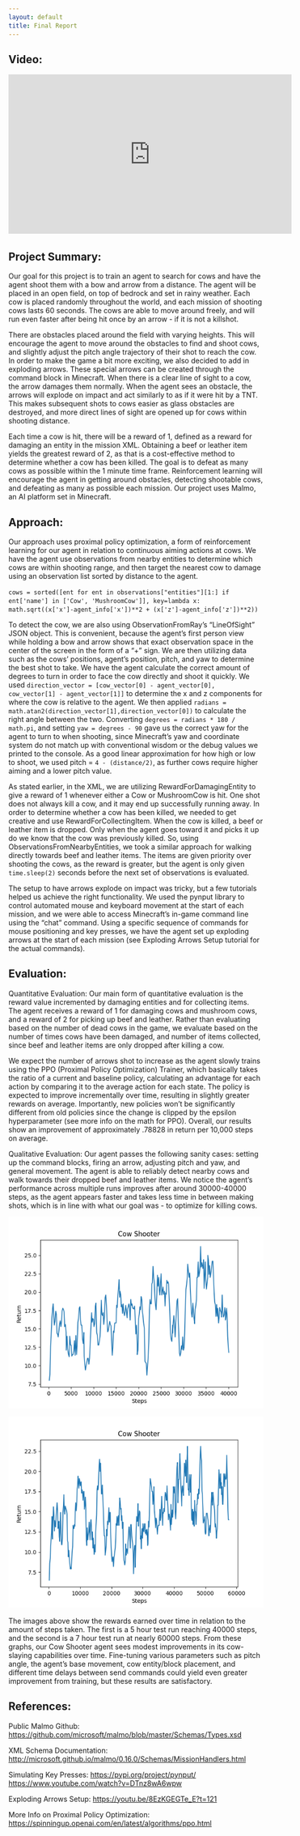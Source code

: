 ```yaml
---
layout: default
title: Final Report
---
```


## Video:

<iframe width="560" height="315" src="https://www.youtube.com/embed/lDvnZDauJ0E" title="YouTube video player" frameborder="0" allow="accelerometer; autoplay; clipboard-write; encrypted-media; gyroscope; picture-in-picture" allowfullscreen></iframe>

## Project Summary:
Our goal for this project is to train an agent to search for cows and have the agent shoot them with a bow and arrow from a distance. The agent will be placed in an open field, on top of bedrock and set in rainy weather. Each cow is placed randomly throughout the world, and each mission of shooting cows lasts 60 seconds. The cows are able to move around freely, and will run even faster after being hit once by an arrow - if it is not a killshot.

There are obstacles placed around the field with varying heights. This will encourage the agent to move around the obstacles to find and shoot cows, and slightly adjust the pitch angle trajectory of their shot to reach the cow. In order to make the game a bit more exciting, we also decided to add in exploding arrows. These special arrows can be created through the command block in Minecraft. When there is a clear line of sight to a cow, the arrow damages them normally. When the agent sees an obstacle, the arrows will explode on impact and act similarly to as if it were hit by a TNT. This makes subsequent shots to cows easier as glass obstacles are destroyed, and more direct lines of sight are opened up for cows within shooting distance.

Each time a cow is hit, there will be a reward of 1, defined as a reward for damaging an entity in the mission XML. Obtaining a beef or leather item yields the greatest reward of 2, as that is a cost-effective method to determine whether a cow has been killed. The goal is to defeat as many cows as possible within the 1 minute time frame. Reinforcement learning will encourage the agent in getting around obstacles, detecting shootable cows, and defeating as many as possible each mission. Our project uses Malmo, an AI platform set in Minecraft.

## Approach:
Our approach uses proximal policy optimization, a form of reinforcement learning for our agent in relation to continuous aiming actions at cows. We have the agent use observations from nearby entities to determine which cows are within shooting range, and then target the nearest cow to damage using an observation list sorted by distance to the agent.

`cows = sorted([ent for ent in observations["entities"][1:] if ent['name'] in ['Cow', 'MushroomCow']], key=lambda x: math.sqrt((x['x']-agent_info['x'])**2 + (x['z']-agent_info['z'])**2))`

To detect the cow, we are also using ObservationFromRay’s “LineOfSight” JSON object. This is convenient, because the agent’s first person view while holding a bow and arrow shows that exact observation space in the center of the screen in the form of a “+” sign. We are then utilizing data such as the cows’ positions, agent’s position, pitch, and yaw to determine the best shot to take. We have the agent calculate the correct amount of degrees to turn in order to face the cow directly and shoot it quickly. We used `direction_vector = [cow_vector[0] - agent_vector[0], cow_vector[1] - agent_vector[1]]` to determine the x and z components for where the cow is relative to the agent. We then applied `radians = math.atan2(direction_vector[1],direction_vector[0])` to calculate the right angle between the two. Converting `degrees = radians * 180 / math.pi`, and setting `yaw = degrees - 90` gave us the correct yaw for the agent to turn to when shooting, since Minecraft’s yaw and coordinate system do not match up with conventional wisdom or the debug values we printed to the console. As a good linear approximation for how high or low to shoot, we used pitch = `4 - (distance/2)`, as further cows require higher aiming and a lower pitch value.

As stated earlier, in the XML, we are utilizing RewardForDamagingEntity to give a reward of 1 whenever either a Cow or MushroomCow is hit. One shot does not always kill a cow, and it may end up successfully running away. In order to determine whether a cow has been killed, we needed to get creative and use RewardForCollectingItem. When the cow is killed, a beef or leather item is dropped. Only when the agent goes toward it and picks it up do we know that the cow was previously killed. So, using ObservationsFromNearbyEntities, we took a similar approach for walking directly towards beef and leather items. The items are given priority over shooting the cows, as the reward is greater, but the agent is only given `time.sleep(2)` seconds before the next set of observations is evaluated.

The setup to have arrows explode on impact was tricky, but a few tutorials helped us achieve the right functionality. We used the pynput library to control automated mouse and keyboard movement at the start of each mission, and we were able to access Minecraft’s in-game command line using the “chat” command. Using a specific sequence of commands for mouse positioning and key presses, we have the agent set up exploding arrows at the start of each mission (see Exploding Arrows Setup tutorial for the actual commands).

## Evaluation: 
Quantitative Evaluation: Our main form of quantitative evaluation is the reward value incremented by damaging entities and for collecting items. The agent receives a reward of 1 for damaging cows and mushroom cows, and a reward of 2 for picking up beef and leather. Rather than evaluating based on the number of dead cows in the game, we evaluate based on the number of times cows have been damaged, and number of items collected, since beef and leather items are only dropped after killing a cow.

We expect the number of arrows shot to increase as the agent slowly trains using the PPO (Proximal Policy Optimization) Trainer, which basically takes the ratio of a current and baseline policy, calculating an advantage for each action by comparing it to the average action for each state. The policy is expected to improve incrementally over time, resulting in slightly greater rewards on average. Importantly, new policies won’t be significantly different from old policies since the change is clipped by the epsilon hyperparameter (see more info on the math for PPO). Overall, our results show an improvement of approximately .78828 in return per 10,000 steps on average.

Qualitative Evaluation: Our agent passes the following sanity cases: setting up the command blocks, firing an arrow, adjusting pitch and yaw, and general movement. The agent is able to reliably detect nearby cows and walk towards their dropped beef and leather items. We notice the agent’s performance across multiple runs improves after around 30000-40000 steps, as the agent appears faster and takes less time in between making shots, which is in line with what our goal was - to optimize for killing cows.

![Rewards over time 5hr](https://github.com/CowSlayers/SteakCrew/blob/main/static/returns5hrs.png?raw=true)

![Rewards over time 7hr](https://github.com/CowSlayers/SteakCrew/blob/main/static/results7hrs.png?raw=true)

The images above show the rewards earned over time in relation to the amount of steps taken. The first is a 5 hour test run reaching 40000 steps, and the second is a 7 hour test run at nearly 60000 steps. From these graphs, our Cow Shooter agent sees modest improvements in its cow-slaying capabilities over time. Fine-tuning various parameters such as pitch angle, the agent’s base movement, cow entity/block placement, and different time delays between send commands could yield even greater improvement from training, but these results are satisfactory.

## References: 
Public Malmo Github:
https://github.com/microsoft/malmo/blob/master/Schemas/Types.xsd

XML Schema Documentation:
http://microsoft.github.io/malmo/0.16.0/Schemas/MissionHandlers.html

Simulating Key Presses:
https://pypi.org/project/pynput/
https://www.youtube.com/watch?v=DTnz8wA6wpw

Exploding Arrows Setup:
https://youtu.be/8EzKGEGTe_E?t=121

More Info on Proximal Policy Optimization:
https://spinningup.openai.com/en/latest/algorithms/ppo.html
